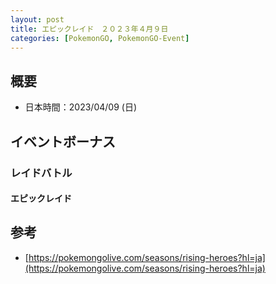 ```yaml
---
layout: post
title: エピックレイド　２０２３年４月９日
categories: [PokemonGO, PokemonGO-Event]
---
```


## 概要

- 日本時間：2023/04/09 (日)

## イベントボーナス

### レイドバトル

#### エピックレイド

## 参考

- [https://pokemongolive.com/seasons/rising-heroes?hl=ja](https://pokemongolive.com/seasons/rising-heroes?hl=ja)